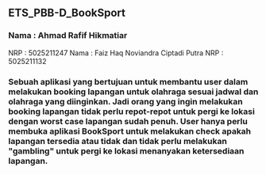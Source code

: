 ## ETS_PBB-D_BookSport

### Nama	: Ahmad Rafif Hikmatiar
NRP	: 5025211247
Nama	: Faiz Haq Noviandra Ciptadi Putra
NRP	: 5025211132

### Sebuah aplikasi yang bertujuan untuk membantu user dalam melakukan booking lapangan untuk olahraga sesuai jadwal dan olahraga yang diinginkan. Jadi orang yang ingin melakukan booking lapangan tidak perlu repot-repot untuk pergi ke lokasi dengan worst case lapangan sudah penuh. User hanya perlu membuka aplikasi BookSport untuk melakukan check apakah lapangan tersedia atau tidak dan tidak perlu melakukan "gambling" untuk pergi ke lokasi menanyakan ketersediaan lapangan.
